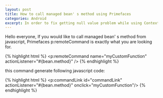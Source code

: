 ```yaml
---
layout: post
title: How to call managed bean' s method using Primefaces
categories: Android
excerpt: In order to fix getting null value problem while using Context.getFilesDir() inside InstrumentationTestCase,you need to create files directorory.
---
```


Hello everyone, If you would like to call managed bean' s method from javascript, Primefaces p:remoteCommand is exactly what you are looking for.

{% highlight html %}
<p:remoteCommand name="myCustomFunction" actionListener="#{bean.method}" />
{% endhighlight %}

this command generate following javascript code:

{% highlight html %}
<p:commandLink id="commandLink" actionListener="#{bean.method}" onclick="myCustomFunction"/>
{% endhighlight %}